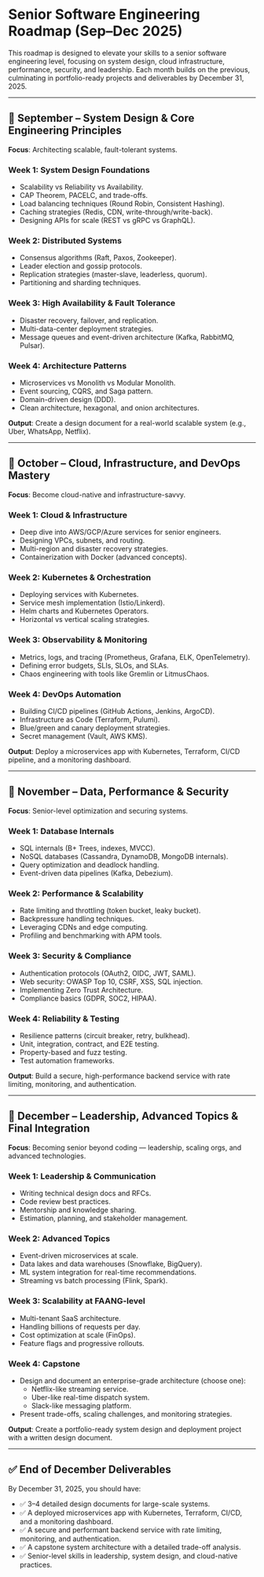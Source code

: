 # Senior Software Engineering Roadmap (Sep–Dec 2025)

This roadmap is designed to elevate your skills to a senior software engineering level, focusing on system design, cloud infrastructure, performance, security, and leadership. Each month builds on the previous, culminating in portfolio-ready projects and deliverables by December 31, 2025.

---

## 📍 September – System Design & Core Engineering Principles
**Focus**: Architecting scalable, fault-tolerant systems.

### Week 1: System Design Foundations
- Scalability vs Reliability vs Availability.
- CAP Theorem, PACELC, and trade-offs.
- Load balancing techniques (Round Robin, Consistent Hashing).
- Caching strategies (Redis, CDN, write-through/write-back).
- Designing APIs for scale (REST vs gRPC vs GraphQL).

### Week 2: Distributed Systems
- Consensus algorithms (Raft, Paxos, Zookeeper).
- Leader election and gossip protocols.
- Replication strategies (master-slave, leaderless, quorum).
- Partitioning and sharding techniques.

### Week 3: High Availability & Fault Tolerance
- Disaster recovery, failover, and replication.
- Multi-data-center deployment strategies.
- Message queues and event-driven architecture (Kafka, RabbitMQ, Pulsar).

### Week 4: Architecture Patterns
- Microservices vs Monolith vs Modular Monolith.
- Event sourcing, CQRS, and Saga pattern.
- Domain-driven design (DDD).
- Clean architecture, hexagonal, and onion architectures.

**Output**: Create a design document for a real-world scalable system (e.g., Uber, WhatsApp, Netflix).

---

## 📍 October – Cloud, Infrastructure, and DevOps Mastery
**Focus**: Become cloud-native and infrastructure-savvy.

### Week 1: Cloud & Infrastructure
- Deep dive into AWS/GCP/Azure services for senior engineers.
- Designing VPCs, subnets, and routing.
- Multi-region and disaster recovery strategies.
- Containerization with Docker (advanced concepts).

### Week 2: Kubernetes & Orchestration
- Deploying services with Kubernetes.
- Service mesh implementation (Istio/Linkerd).
- Helm charts and Kubernetes Operators.
- Horizontal vs vertical scaling strategies.

### Week 3: Observability & Monitoring
- Metrics, logs, and tracing (Prometheus, Grafana, ELK, OpenTelemetry).
- Defining error budgets, SLIs, SLOs, and SLAs.
- Chaos engineering with tools like Gremlin or LitmusChaos.

### Week 4: DevOps Automation
- Building CI/CD pipelines (GitHub Actions, Jenkins, ArgoCD).
- Infrastructure as Code (Terraform, Pulumi).
- Blue/green and canary deployment strategies.
- Secret management (Vault, AWS KMS).

**Output**: Deploy a microservices app with Kubernetes, Terraform, CI/CD pipeline, and a monitoring dashboard.

---

## 📍 November – Data, Performance & Security
**Focus**: Senior-level optimization and securing systems.

### Week 1: Database Internals
- SQL internals (B+ Trees, indexes, MVCC).
- NoSQL databases (Cassandra, DynamoDB, MongoDB internals).
- Query optimization and deadlock handling.
- Event-driven data pipelines (Kafka, Debezium).

### Week 2: Performance & Scalability
- Rate limiting and throttling (token bucket, leaky bucket).
- Backpressure handling techniques.
- Leveraging CDNs and edge computing.
- Profiling and benchmarking with APM tools.

### Week 3: Security & Compliance
- Authentication protocols (OAuth2, OIDC, JWT, SAML).
- Web security: OWASP Top 10, CSRF, XSS, SQL injection.
- Implementing Zero Trust Architecture.
- Compliance basics (GDPR, SOC2, HIPAA).

### Week 4: Reliability & Testing
- Resilience patterns (circuit breaker, retry, bulkhead).
- Unit, integration, contract, and E2E testing.
- Property-based and fuzz testing.
- Test automation frameworks.

**Output**: Build a secure, high-performance backend service with rate limiting, monitoring, and authentication.

---

## 📍 December – Leadership, Advanced Topics & Final Integration
**Focus**: Becoming senior beyond coding — leadership, scaling orgs, and advanced technologies.

### Week 1: Leadership & Communication
- Writing technical design docs and RFCs.
- Code review best practices.
- Mentorship and knowledge sharing.
- Estimation, planning, and stakeholder management.

### Week 2: Advanced Topics
- Event-driven microservices at scale.
- Data lakes and data warehouses (Snowflake, BigQuery).
- ML system integration for real-time recommendations.
- Streaming vs batch processing (Flink, Spark).

### Week 3: Scalability at FAANG-level
- Multi-tenant SaaS architecture.
- Handling billions of requests per day.
- Cost optimization at scale (FinOps).
- Feature flags and progressive rollouts.

### Week 4: Capstone
- Design and document an enterprise-grade architecture (choose one):
  - Netflix-like streaming service.
  - Uber-like real-time dispatch system.
  - Slack-like messaging platform.
- Present trade-offs, scaling challenges, and monitoring strategies.

**Output**: Create a portfolio-ready system design and deployment project with a written design document.

---

## ✅ End of December Deliverables
By December 31, 2025, you should have:

- ✅ 3–4 detailed design documents for large-scale systems.
- ✅ A deployed microservices app with Kubernetes, Terraform, CI/CD, and a monitoring dashboard.
- ✅ A secure and performant backend service with rate limiting, monitoring, and authentication.
- ✅ A capstone system architecture with a detailed trade-off analysis.
- ✅ Senior-level skills in leadership, system design, and cloud-native practices.